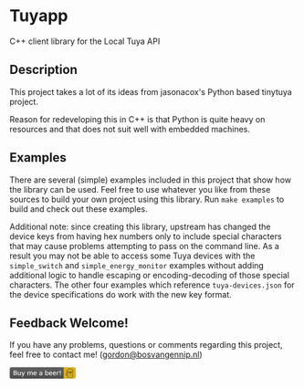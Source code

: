# Tuyapp

C++ client library for the Local Tuya API

## Description

This project takes a lot of its ideas from jasonacox's Python based tinytuya project.

Reason for redeveloping this in C++ is that Python is quite heavy on resources and that does not suit well with embedded machines.

## Examples

There are several (simple) examples included in this project that show how the library can be used. Feel free to use whatever you like from these sources to build your own project using this library. Run ` make examples ` to build and check out these examples.

Additional note: since creating this library, upstream has changed the device keys from having hex numbers only to include special characters that may cause problems attempting to pass on the command line. As a result you may not be able to access some Tuya devices with the `simple_switch` and `simple_energy_monitor` examples without adding additional logic to handle escaping or encoding-decoding of those special characters. The other four examples which reference `tuya-devices.json` for the device specifications do work with the new key format.

## Feedback Welcome!

If you have any problems, questions or comments regarding this project, feel free to contact me! (gordon@bosvangennip.nl)

[![Buy me a beer!](https://raw.githubusercontent.com/gordonb3/cache/master/Algemeen/Buy%20me%20a%20beer!.png)](https://www.paypal.com/donate/?hosted_button_id=USJR8BWKEAEAL)

